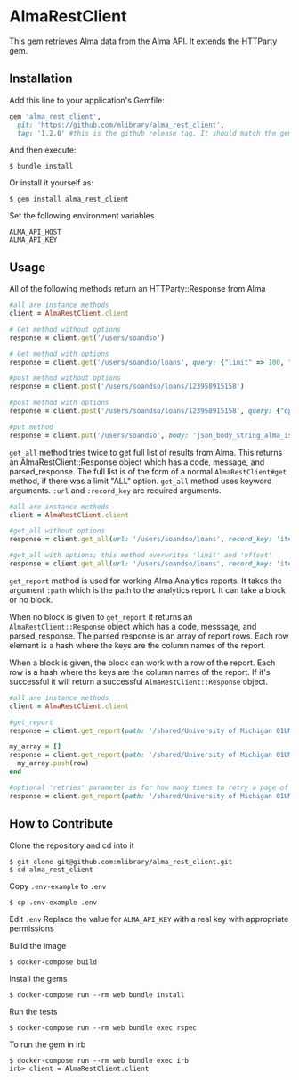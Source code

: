 # AlmaRestClient

This gem retrieves Alma data from the Alma API. It extends the HTTParty gem.

## Installation

Add this line to your application's Gemfile:

```ruby
gem 'alma_rest_client',
  git: 'https://github.com/mlibrary/alma_rest_client', 
  tag: '1.2.0' #this is the github release tag. It should match the gem version number. 
```

And then execute:

    $ bundle install

Or install it yourself as:

    $ gem install alma_rest_client

Set the following environment variables
```
ALMA_API_HOST
ALMA_API_KEY
```
## Usage
All of the following methods return an HTTParty::Response from Alma
```ruby
#all are instance methods
client = AlmaRestClient.client

# Get method without options
response = client.get('/users/soandso')

# Get method with options
response = client.get('/users/soandso/loans', query: {"limit" => 100, "expand" => "renewable"}

#post method without options
response = client.post('/users/soandso/loans/123958915158')

#post method with options
response = client.post('/users/soandso/loans/123958915158', query: {"op" => "renew"}, body: 'string its expecting to receive')

#put method
response = client.put('/users/soandso', body: 'json_body_string_alma_is_expecting_to_receive')

```
`get_all` method tries twice to get full list of results from Alma. This returns an AlmaRestClient::Response object which has a code, message, and parsed_response. The full list is of the form of a normal `AlmaRestClient#get` method, if there was a limit "ALL" option. `get_all` method uses keyword arguments. `:url` and `:record_key` are required arguments.

```ruby
#all are instance methods
client = AlmaRestClient.client

#get_all without options
response = client.get_all(url: '/users/soandso/loans', record_key: 'item_loan')

#get_all with options; this method overwrites 'limit' and 'offset'
response = client.get_all(url: '/users/soandso/loans', record_key: 'item_loan', query: {"expand" => "renewable"})
```
`get_report` method is used for working Alma Analytics reports. It takes the argument `:path` which is the path to the analytics report. It can take a block or no block.

When no block is given to `get_report` it returns an `AlmaRestClient::Response` object which has a code, messsage, and parsed_response. The parsed response is an array of report rows. Each row element is a hash where the keys are the column names of the report. 

When a block is given, the block can work with a row of the report. Each row is a hash where the keys are the column names of the report. If it's successful it will return a successful `AlmaRestClient::Response` object.  


```ruby
#all are instance methods
client = AlmaRestClient.client

#get_report
response = client.get_report(path: '/shared/University of Michigan 01UMICH_INST/Reports/fake-data')

my_array = []
response = client.get_report(path: '/shared/University of Michigan 01UMICH_INST/Reports/fake-data') do |row|
  my_array.push(row)
end

#optional 'retries' parameter is for how many times to retry a page of the report. Default is 2.
response = client.get_report(path: '/shared/University of Michigan 01UMICH_INST/Reports/fake-data', retries: 5)
```

## How to Contribute

Clone the repository and cd into it
```
$ git clone git@github.com:mlibrary/alma_rest_client.git
$ cd alma_rest_client
```

Copy `.env-example` to `.env`
```
$ cp .env-example .env
```

Edit `.env` Replace the value for `ALMA_API_KEY` with a real key with appropriate permissions

Build the image
```
$ docker-compose build
```

Install the gems
```
$ docker-compose run --rm web bundle install
```


Run the tests
```
$ docker-compose run --rm web bundle exec rspec
```

To run the gem in irb
```
$ docker-compose run --rm web bundle exec irb
irb> client = AlmaRestClient.client
```
